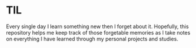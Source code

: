 # TIL
Every single day I learn something new then I forget about it.
Hopefully, this repository helps me keep track of those forgetable memories as I take notes on everything I have learned through my personal projects and studies.


